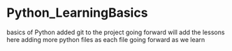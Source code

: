 # Python_LearningBasics
basics of Python
added git to the project
going forward will add the lessons here
adding more python files as each file going forward as we learn 

